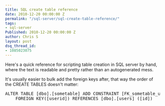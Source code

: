 ```yaml
---
title: SQL create table reference
date: 2010-12-20 00:00:00 Z
permalink: "/sql-server/sql-create-table-reference/"
tags:
- sql-server
Published: 2010-12-20 00:00:00 Z
author: Chris S
layout: post
dsq_thread_id:
- 1085023075
---
```


Here's a quick reference for scripting table creation in SQL server by hand, where the text is readable and pretty rather than an autogenerated mess.

<!--more-->

  
<script src="https://gist.github.com/yetanotherchris/4960139.js"></script>

It's usually easier to bulk add the foreign keys after, that way the order of the CREATE TABLES doesn't matter:

<pre>ALTER TABLE [dbo].[sometable] ADD CONSTRAINT [FK_sometable_users_id] 
	FOREIGN KEY([userid]) REFERENCES [dbo].[users] ([id])
</pre>